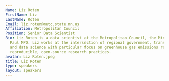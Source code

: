 ```yaml
---
Name: Liz Roten
FirstName: Liz
LastName: Roten
Email: liz.roten@metc.state.mn.us
Affiliation: Metropolitan Council
Position: Senior Data Scientist
Bio: Liz Roten is a data scientist at the Metropolitan Council, the Minneapolis-St.
  Paul MPO. Liz works at the intersection of regional government, transportation,
  and data science with particular focus on greenhouse gas emissions reduction and
  reproducible, open-source research practices.
avatar: Liz Roten.jpeg
title: Liz Roten
type: speakers
layout: speakers
---
```

